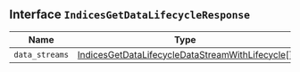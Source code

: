 ## Interface `IndicesGetDataLifecycleResponse`

| Name | Type | Description |
| - | - | - |
| `data_streams` | [IndicesGetDataLifecycleDataStreamWithLifecycle](./IndicesGetDataLifecycleDataStreamWithLifecycle.md)[] | &nbsp; |
